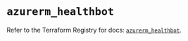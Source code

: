 # `azurerm_healthbot`

Refer to the Terraform Registry for docs: [`azurerm_healthbot`](https://registry.terraform.io/providers/hashicorp/azurerm/4.42.0/docs/resources/healthbot).
